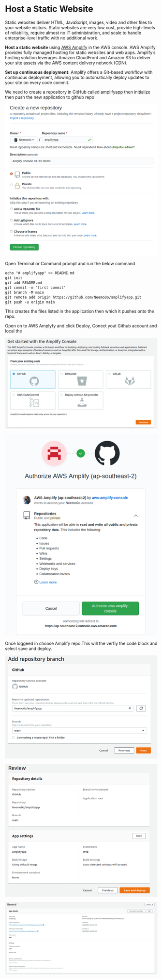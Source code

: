 # Host a Static Website



Static websites deliver HTML, JavaScript, images, video and other files to your website visitors. Static websites are very low cost, provide high-levels of reliability, require almost no IT administration, and scale to handle enterprise-level traffic with no additional work.

**Host a static website** using [AWS Amplify](https://aws.amazon.com/amplify/console/) in the AWS console. AWS Amplify provides fully managed hosting for static websites and web apps. Amplify’s hosting solution leverages Amazon CloudFront and Amazon S3 to deliver your site assets via the AWS content delivery network \(CDN\).

**Set up continuous deployment:** Amplify offers a Git-based workflow with continuous deployment, allowing you to automatically deploy updates to your site on every code commit.

We need to create a repository in GitHub called amplifyapp then initialize then push the new application to github repo 

![](../../.gitbook/assets/screenshot-from-2020-11-08-08-48-20.png)

Open Terminal or Command prompt and run the below command

```text
echo "# amplifyapp" >> README.md
git init
git add README.md
git commit -m "first commit"
git branch -M main
git remote add origin https://github.com/Neemo0o/amplifyapp.git
git push -u origin main
```

This creates the files listed in the application then which it pushes onto the repo.

Open on to AWS Amplyfy and click Deploy, Conect yout Github account and local the 

![](../../.gitbook/assets/screenshot-from-2020-11-08-08-57-04.png)

![](../../.gitbook/assets/screenshot-from-2020-11-08-08-57-19.png)

Once loggeed in choose Amplify repo.This will the verfiy the code block and select save and deploy.

![](../../.gitbook/assets/screenshot-from-2020-11-08-10-14-07.png)

![](../../.gitbook/assets/screenshot-from-2020-11-08-10-14-25.png)

![](../../.gitbook/assets/screenshot-from-2020-11-08-10-20-49.png)

